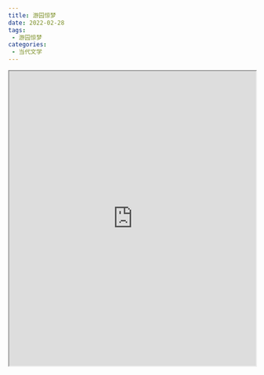 ```yaml
---
title: 游园惊梦
date: 2022-02-28
tags:
 - 游园惊梦
categories:
 - 当代文学
---
```




<iframe src="http://localhost:8080/pdf/web/viewer.html?file=https://vkceyugu.cdn.bspapp.com/VKCEYUGU-e9075d72-0451-48df-afe1-d46932ae4554/88e0c1f0-62ae-43ca-aac3-5b6c6172efe6.pdf" width="100%" height="600px"></iframe>